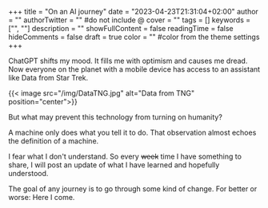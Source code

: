 +++
title = "On an AI journey"
date = "2023-04-23T21:31:04+02:00"
author = ""
authorTwitter = "" #do not include @
cover = ""
tags = []
keywords = ["", ""]
description = ""
showFullContent = false
readingTime = false
hideComments = false
draft = true
color = "" #color from the theme settings
+++

ChatGPT shifts my mood. It fills me with optimism and causes me dread. Now everyone on the planet with a mobile device has access to an assistant like  Data from Star Trek. 

{{< image src="/img/DataTNG.jpg" alt="Data from TNG" position="center">}}

But what may prevent this technology from turning on humanity? 

A machine only does what you tell it to do. That observation almost echoes the definition of a machine.

I fear what I don't understand. So every ~~week~~ time I have something to share, I will post an update of what I have learned and hopefully understood. 

The goal of any journey is to go through some kind of change. For better or worse: Here I come.